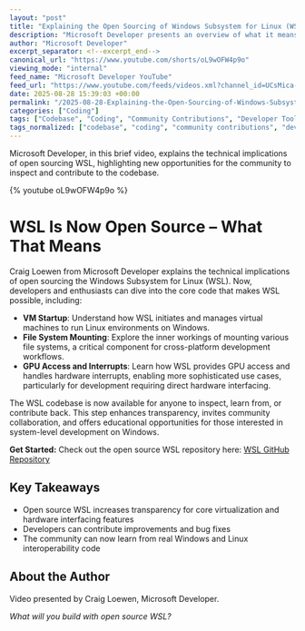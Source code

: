 ```yaml
---
layout: "post"
title: "Explaining the Open Sourcing of Windows Subsystem for Linux (WSL)"
description: "Microsoft Developer presents an overview of what it means for WSL (Windows Subsystem for Linux) to be open sourced. The explanation covers technical aspects such as VM initiation, file system mounting, GPU access, and how the core WSL codebase is now available for public inspection and contribution. This promotes transparency and community involvement for developers interested in WSL's inner workings."
author: "Microsoft Developer"
excerpt_separator: <!--excerpt_end-->
canonical_url: "https://www.youtube.com/shorts/oL9wOFW4p9o"
viewing_mode: "internal"
feed_name: "Microsoft Developer YouTube"
feed_url: "https://www.youtube.com/feeds/videos.xml?channel_id=UCsMica-v34Irf9KVTh6xx-g"
date: 2025-08-28 15:39:03 +00:00
permalink: "/2025-08-28-Explaining-the-Open-Sourcing-of-Windows-Subsystem-for-Linux-WSL.html"
categories: ["Coding"]
tags: ["Codebase", "Coding", "Community Contributions", "Developer Tools", "File System Mounting", "GPU Access", "Linux On Windows", "Microsoft", "OneDevQuestion", "Open Source", "Shorts", "Transparency", "Videos", "Virtual Machines", "Windows Subsystem For Linux", "WSL"]
tags_normalized: ["codebase", "coding", "community contributions", "developer tools", "file system mounting", "gpu access", "linux on windows", "microsoft", "onedevquestion", "open source", "shorts", "transparency", "videos", "virtual machines", "windows subsystem for linux", "wsl"]
---
```


Microsoft Developer, in this brief video, explains the technical implications of open sourcing WSL, highlighting new opportunities for the community to inspect and contribute to the codebase.<!--excerpt_end-->

{% youtube oL9wOFW4p9o %}

# WSL Is Now Open Source – What That Means

Craig Loewen from Microsoft Developer explains the technical implications of open sourcing the Windows Subsystem for Linux (WSL). Now, developers and enthusiasts can dive into the core code that makes WSL possible, including:

- **VM Startup**: Understand how WSL initiates and manages virtual machines to run Linux environments on Windows.
- **File System Mounting**: Explore the inner workings of mounting various file systems, a critical component for cross-platform development workflows.
- **GPU Access and Interrupts**: Learn how WSL provides GPU access and handles hardware interrupts, enabling more sophisticated use cases, particularly for development requiring direct hardware interfacing.

The WSL codebase is now available for anyone to inspect, learn from, or contribute back. This step enhances transparency, invites community collaboration, and offers educational opportunities for those interested in system-level development on Windows.

**Get Started:** Check out the open source WSL repository here: [WSL GitHub Repository](https://msft.it/6058sw6Kj)

## Key Takeaways

- Open source WSL increases transparency for core virtualization and hardware interfacing features
- Developers can contribute improvements and bug fixes
- The community can now learn from real Windows and Linux interoperability code

## About the Author

Video presented by Craig Loewen, Microsoft Developer.

*What will you build with open source WSL?*
